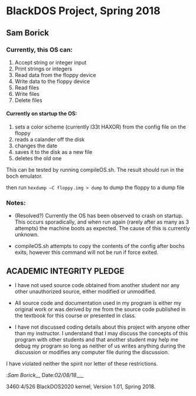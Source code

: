 # BlackDOS Project, Spring 2018
## Sam Borick

### Currently, this OS can:

1. Accept string or integer input
2. Print strings or integers
3. Read data from the floppy device
4. Write data to the floppy device
5. Read files
6. Write files
7. Delete files

#### Currently on startup the OS:

1. sets a color scheme (currently l33t HAXOR) from the config file on the floppy
2. reads a calander off the disk
3. changes the date
4. saves it to the disk as a new file
5. deletes the old one

This can be tested by running compileOS.sh.  The result should run in the boch emulator.

then run `hexdump –C floppy.img > dump` to dump the floppy to a dump file

### Notes:

- (Resolved?) Currently the OS has been observed to crash on startup. This occurs sporadically, and when run again (rarely after as many as 3 attempts) the machine boots as expected. The cause of this is currently unknown.

- compileOS.sh attempts to copy the contents of the config after bochs exits, however this command will not be run if force exited.



## ACADEMIC INTEGRITY PLEDGE 
- I have not used source code obtained from another student nor any other unauthorized source, either modified or unmodified.
                                                                       
- All source code and documentation used in my program is either my original work or was derived by me from the source code published in the textbook for this course or presented in class.
                                                                       
- I have not discussed coding details about this project with anyone other than my instructor. I understand that I may discuss the concepts of this program with other students and that another student may help me debug my program so long as neither of us writes anything during the discussion or modifies any computer file during the discussion.
                                                                       
I have violated neither the spirit nor letter of these restrictions.

:_Sam Borick___ Date:_02/08/18____


3460:4/526 BlackDOS2020 kernel, Version 1.01, Spring 2018.